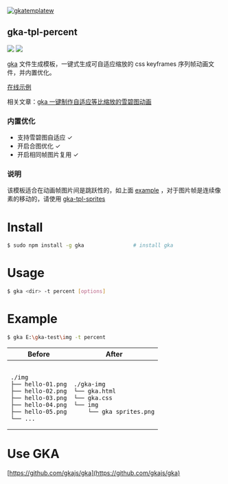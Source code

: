 [![gkatemplatew](https://user-images.githubusercontent.com/10385585/28489021-a9cc83aa-6eea-11e7-8c1b-4bb326bb9fe9.png)](https://github.com/joeyguo/gka)

## gka-tpl-percent

<a href="https://www.npmjs.org/package/gka-tpl-percent"><img src="https://img.shields.io/npm/v/gka-tpl-percent.svg?style=flat"></a>
<a href="https://github.com/joeyguo/gka-tpl-percent#license"><img src="https://img.shields.io/badge/license-MIT-blue.svg"></a>

[gka](https://github.com/joeyguo/gka) 文件生成模板，一键式生成可自适应缩放的 css keyframes 序列帧动画文件，并内置优化。

[在线示例](https://gkajs.github.io/gka-tpl-percent/example/gka.html)

相关文章：[gka 一键制作自适应等比缩放的雪碧图动画](https://github.com/joeyguo/blog/issues/16)

### 内置优化

- 支持雪碧图自适应 ✓
- 开启合图优化 ✓
- 开启相同帧图片复用 ✓

### 说明

该模板适合在动画帧图片间是跳跃性的，如上面 [example](https://gkajs.github.io/gka-tpl-percent/example/gka.html) ，对于图片帧是连续像素的移动的，请使用 [gka-tpl-sprites](https://github.com/gkajs/gka-tpl-sprites)

# Install

```sh
$ sudo npm install -g gka                # install gka
```

# Usage

```sh
$ gka <dir> -t percent [options]
```

# Example

```sh
$ gka E:\gka-test\img -t percent
```

<table>
    <thead>
        <tr><th>Before</th><th>After</th></tr>
    </thead>
    <tbody>
        <tr>
            <td><pre><code>
./img
├── hello-01.png
├── hello-02.png
├── hello-03.png
├── hello-04.png
├── hello-05.png
└── ...
</code></pre></td>
<td><pre><code>
./gka-img
└── gka.html
└── gka.css
└── img
    └── gka_sprites.png
</code></pre></td>
        </tr>
    </tbody>
</table>

# Use GKA

[https://github.com/gkajs/gka](https://github.com/gkajs/gka)

